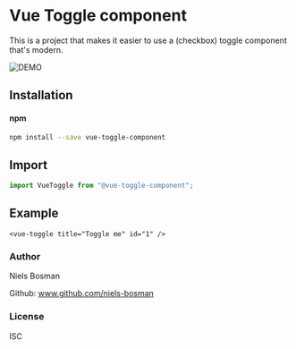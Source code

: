 # Vue Toggle component

This is a project that makes it easier to use a (checkbox) toggle component that's modern.

![DEMO](https://user-images.githubusercontent.com/25898715/113936516-26964d00-97f8-11eb-850d-7cc74690ccf6.gif)


## Installation

#### npm
```bash
npm install --save vue-toggle-component
```

## Import

```javascript
import VueToggle from "@vue-toggle-component";
```

## Example
```
<vue-toggle title="Toggle me" id="1" />
```

### Author

Niels Bosman

Github: www.github.com/niels-bosman


### License

ISC
